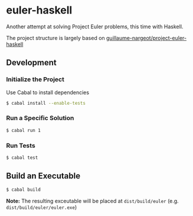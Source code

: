 # euler-haskell
Another attempt at solving Project Euler problems, this time with Haskell.

The project structure is largely based on [guillaume-nargeot/project-euler-haskell](https://github.com/guillaume-nargeot/project-euler-haskell)

## Development

### Initialize the Project
Use Cabal to install dependencies
```bash
$ cabal install --enable-tests
```

### Run a Specific Solution
```bash
$ cabal run 1
```

### Run Tests
```bash
$ cabal test
```

## Build an Executable
```bash
$ cabal build
```

**Note:** The resulting exceutable will be placed at `dist/build/euler` (e.g. `dist/build/euler/euler.exe`)
